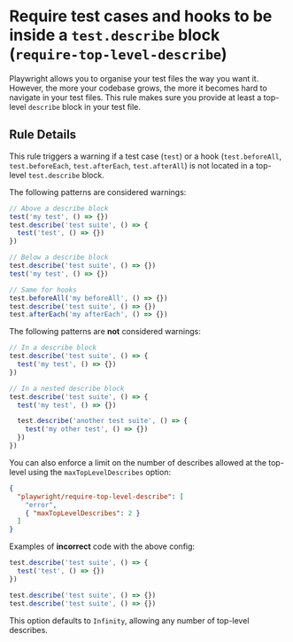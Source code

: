 # Require test cases and hooks to be inside a `test.describe` block (`require-top-level-describe`)

Playwright allows you to organise your test files the way you want it. However,
the more your codebase grows, the more it becomes hard to navigate in your test
files. This rule makes sure you provide at least a top-level `describe` block in
your test file.

## Rule Details

This rule triggers a warning if a test case (`test`) or a hook
(`test.beforeAll`, `test.beforeEach`, `test.afterEach`, `test.afterAll`) is not
located in a top-level `test.describe` block.

The following patterns are considered warnings:

```javascript
// Above a describe block
test('my test', () => {})
test.describe('test suite', () => {
  test('test', () => {})
})

// Below a describe block
test.describe('test suite', () => {})
test('my test', () => {})

// Same for hooks
test.beforeAll('my beforeAll', () => {})
test.describe('test suite', () => {})
test.afterEach('my afterEach', () => {})
```

The following patterns are **not** considered warnings:

```javascript
// In a describe block
test.describe('test suite', () => {
  test('my test', () => {})
})

// In a nested describe block
test.describe('test suite', () => {
  test('my test', () => {})

  test.describe('another test suite', () => {
    test('my other test', () => {})
  })
})
```

You can also enforce a limit on the number of describes allowed at the top-level
using the `maxTopLevelDescribes` option:

```json
{
  "playwright/require-top-level-describe": [
    "error",
    { "maxTopLevelDescribes": 2 }
  ]
}
```

Examples of **incorrect** code with the above config:

```javascript
test.describe('test suite', () => {
  test('test', () => {})
})

test.describe('test suite', () => {})
test.describe('test suite', () => {})
```

This option defaults to `Infinity`, allowing any number of top-level describes.
